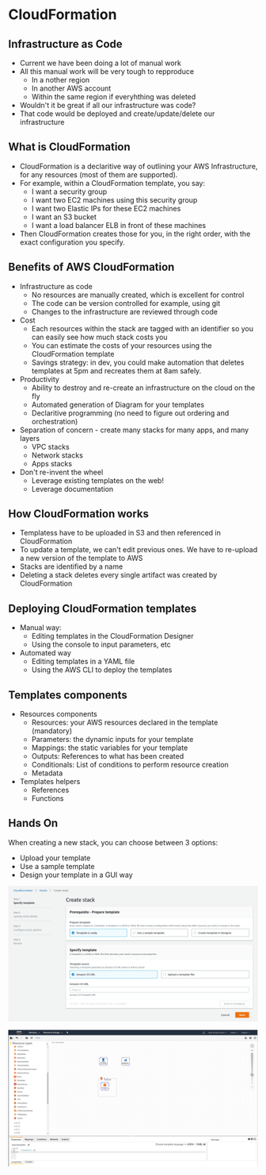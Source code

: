 # CloudFormation

## Infrastructure as Code

- Current we have been doing a lot of manual work
- All this manual work will be very tough to repproduce
    - In a nother region
    - In another AWS account
    - Within the same region if everyhthing was deleted
- Wouldn't it be great if all our infrastructure was code?
- That code would be deployed and create/update/delete our infrastructure

## What is CloudFormation

- CloudFormation is a declaritive way of outlining your AWS Infrastructure, for any  resources (most of them are supported).
- For example, within a CloudFormation template, you say:
    - I want a security group
    - I want two EC2 machines using this security group
    - I want two Elastic IPs for these EC2 machines
    - I want an S3 bucket
    - I want a load balancer ELB in front of these machines
- Then CloudFormation creates those for you, in the right order, with the exact configuration you specify.

## Benefits of AWS CloudFormation

- Infrastructure as code
    - No resources are manually created, which is excellent for control
    - The code can be version controlled for example, using git
    - Changes to the infrastructure are reviewed through code
- Cost
    - Each resources within the stack are tagged with an identifier so you can easily see how much stack costs you
    - You can estimate the costs of your resources using the CloudFormation template
    - Savings strategy: in dev, you could make automation that deletes templates at 5pm and recreates them at 8am safely.
- Productivity
    - Ability to destroy and re-create an infrastructure on the cloud on the fly
    - Automated generation of Diagram for your templates
    - Declaritive programming (no need to figure out ordering and orchestration)
- Separation of concern - create many stacks for many apps, and many layers
    - VPC stacks
    - Network stacks
    - Apps stacks
- Don't re-invent the wheel
    - Leverage existing templates on the web!
    - Leverage documentation

## How CloudFormation works

- Templatess have to be uploaded in S3 and then referenced in CloudFormation
- To update a template, we can't edit previous ones. We have to re-upload a new version of the template to AWS
- Stacks are identified by a name
- Deleting a stack deletes every single artifact was created by CloudFormation

## Deploying CloudFormation templates

- Manual way:
    - Editing templates in the CloudFormation Designer
    - Using the console to input parameters, etc
- Automated way
    - Editing templates in a YAML file
    - Using the AWS CLI to deploy the templates

## Templates components
    
- Resources components
    - Resources: your AWS resources declared in the template (mandatory)
    - Parameters: the dynamic inputs for your template
    - Mappings: the static variables for your template
    - Outputs: References to what has been created
    - Conditionals: List of conditions to perform resource creation
    - Metadata
- Templates helpers
    - References
    - Functions

## Hands On

When creating a new stack, you can choose between 3 options:
- Upload your template
- Use a sample template
- Design your template in a GUI way

![](images/2020-01-02-14-35-11.png)

![](images/2020-01-02-14-37-08.png)

